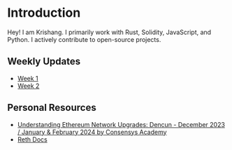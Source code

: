 # Introduction 

Hey! I am Krishang. I primarily work with Rust, Solidity, JavaScript, and Python. I actively contribute to open-source projects.

## Weekly Updates
- [Week 1](https://hackmd.io/@kamuik16/epf-week-1)
- [Week 2](https://hackmd.io/@kamuik16/epf-week-2)

## Personal Resources
- [Understanding Ethereum Network Upgrades: Dencun - December 2023 / January & February 2024 by Consensys Academy](https://courses.consensys.net/courses/understanding-ethereum-network-upgrades-dencun-december-2023-january-february-2024)
- [Reth Docs](https://github.com/paradigmxyz/reth/tree/main/docs)